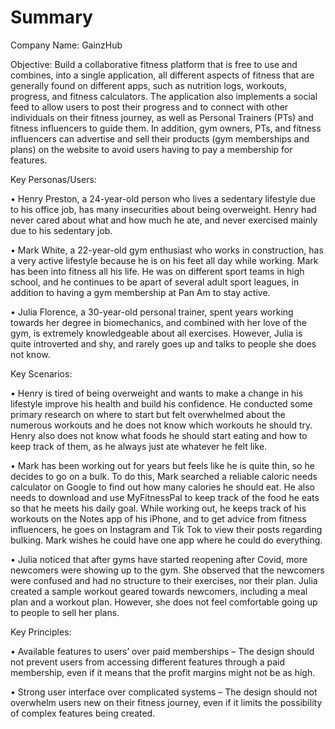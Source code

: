 # Summary

Company Name: GainzHub 

Objective: Build a collaborative fitness platform that is free to use and combines, into a single application, all different aspects of fitness that are generally found on different apps, such as nutrition logs, workouts, progress, and fitness calculators. The application also implements a social feed to allow users to post their progress and to connect with other individuals on their fitness journey, as well as Personal Trainers (PTs) and fitness influencers to guide them. In addition, gym owners, PTs, and fitness influencers can advertise and sell their products (gym memberships and plans) on the website to avoid users having to pay a membership for features.

Key Personas/Users: 

• Henry Preston, a 24-year-old person who lives a sedentary lifestyle due to his office job, has many insecurities about being overweight. Henry had never cared about what and how much he ate, and never exercised mainly due to his sedentary job. 

• Mark White, a 22-year-old gym enthusiast who works in construction, has a very active lifestyle because he is on his feet all day while working. Mark has been into fitness all his life. He was on different sport teams in high school, and he continues to be apart of several adult sport leagues, in addition to having a gym membership at Pan Am to stay active. 

• Julia Florence, a 30-year-old personal trainer, spent years working towards her degree in biomechanics, and combined with her love of the gym, is extremely knowledgeable about all exercises. However, Julia is quite introverted and shy, and rarely goes up and talks to people she does not know.

Key Scenarios:

• Henry is tired of being overweight and wants to make a change in his lifestyle improve his health and build his confidence. He conducted some primary research on where to start but felt overwhelmed about the numerous workouts and he does not know which workouts he should try. Henry also does not know what foods he should start eating and how to keep track of them, as he always just ate whatever he felt like. 

• Mark has been working out for years but feels like he is quite thin, so he decides to go on a bulk. To do this, Mark searched a reliable caloric needs calculator on Google to find out how many calories he should eat. He also needs to download and use MyFitnessPal to keep track of the food he eats so that he meets his daily goal. While working out, he keeps track of his workouts on the Notes app of his iPhone, and to get advice from fitness influencers, he goes on Instagram and Tik Tok to view their posts regarding bulking. Mark wishes he could have one app where he could do everything.

• Julia noticed that after gyms have started reopening after Covid, more newcomers were showing up to the gym. She observed that the newcomers were confused and had no structure to their exercises, nor their plan. Julia created a sample workout geared towards newcomers, including a meal plan and a workout plan. However, she does not feel comfortable going up to people to sell her plans. 

Key Principles:

• Available features to users’ over paid memberships – The design should not prevent users from accessing different features through a paid membership, even if it means that the profit margins might not be as high.

• Strong user interface over complicated systems – The design should not overwhelm users new on their fitness journey, even if it limits the possibility of complex features being created.
